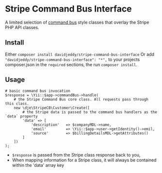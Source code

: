 # Stripe Command Bus Interface

A limited selection of [command bus](https://www.sitepoint.com/command-buses-demystified-a-look-at-the-tactician-package/)
style classes that overlay the Stripe PHP API classes.

## Install

Either `composer install davidjeddy/stripe-command-bus-interface`
Or add `"davidjeddy/stripe-command-bus-interface": "*",` to your projects composer.json in the `required` sections, the
run `composer install`.

## Usage

```
# basic command bus invocation
$response = \Yii::$app->commandBus->handle(
    # the Stripe Command Bus core class. All requests pass through this class.
    new \dje\StripeCB\Customer\Create([
        # the Stripe data is passed to the command bus handlers as the `data` property
        'data' => [
            'description'   => $companyMDL->name,
            'email'         => \Yii::$app->user->getIdentity()->emil,
            'source'        => $billingDetailsMDL->getAttributes()
        ]
    ])
);
```

 - `$response` is passed from the Stripe class response back to you,
 - When mapping information for a Stripe class, it will always be contained within the 'data' array key